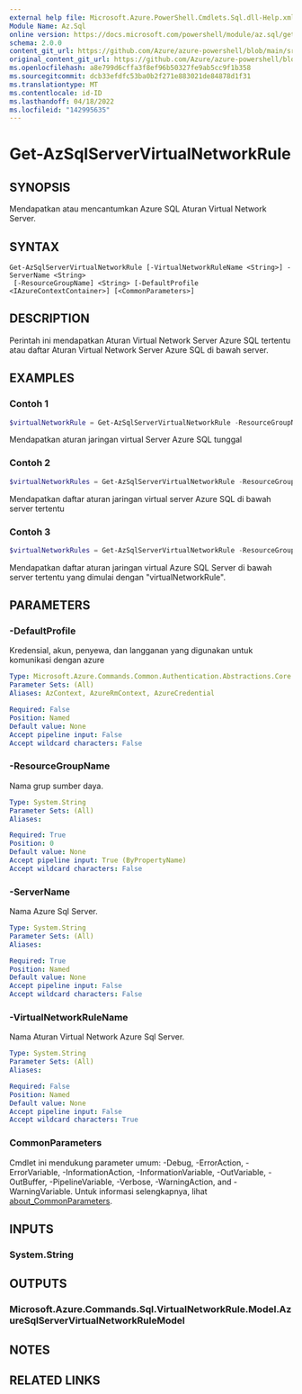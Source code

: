 ```yaml
---
external help file: Microsoft.Azure.PowerShell.Cmdlets.Sql.dll-Help.xml
Module Name: Az.Sql
online version: https://docs.microsoft.com/powershell/module/az.sql/get-azsqlservervirtualnetworkrule
schema: 2.0.0
content_git_url: https://github.com/Azure/azure-powershell/blob/main/src/Sql/Sql/help/Get-AzSqlServerVirtualNetworkRule.md
original_content_git_url: https://github.com/Azure/azure-powershell/blob/main/src/Sql/Sql/help/Get-AzSqlServerVirtualNetworkRule.md
ms.openlocfilehash: a8e799d6cffa3f8ef96b50327fe9ab5cc9f1b358
ms.sourcegitcommit: dcb33efdfc53ba0b2f271e883021de84878d1f31
ms.translationtype: MT
ms.contentlocale: id-ID
ms.lasthandoff: 04/18/2022
ms.locfileid: "142995635"
---
```

# Get-AzSqlServerVirtualNetworkRule

## SYNOPSIS
Mendapatkan atau mencantumkan Azure SQL Aturan Virtual Network Server.

## SYNTAX

```
Get-AzSqlServerVirtualNetworkRule [-VirtualNetworkRuleName <String>] -ServerName <String>
 [-ResourceGroupName] <String> [-DefaultProfile <IAzureContextContainer>] [<CommonParameters>]
```

## DESCRIPTION
Perintah ini mendapatkan Aturan Virtual Network Server Azure SQL tertentu atau daftar Aturan Virtual Network Server Azure SQL di bawah server.

## EXAMPLES

### Contoh 1
```powershell
$virtualNetworkRule = Get-AzSqlServerVirtualNetworkRule -ResourceGroupName rg -ServerName serverName -VirtualNetworkRuleName virtualNetworkRuleName
```

Mendapatkan aturan jaringan virtual Server Azure SQL tunggal

### Contoh 2
```powershell
$virtualNetworkRules = Get-AzSqlServerVirtualNetworkRule -ResourceGroupName rg -ServerName serverName
```

Mendapatkan daftar aturan jaringan virtual server Azure SQL di bawah server tertentu

### Contoh 3
```powershell
$virtualNetworkRules = Get-AzSqlServerVirtualNetworkRule -ResourceGroupName rg -ServerName serverName -VirtualNetworkRuleName virtualNetworkRule*
```

Mendapatkan daftar aturan jaringan virtual Azure SQL Server di bawah server tertentu yang dimulai dengan "virtualNetworkRule".

## PARAMETERS

### -DefaultProfile
Kredensial, akun, penyewa, dan langganan yang digunakan untuk komunikasi dengan azure

```yaml
Type: Microsoft.Azure.Commands.Common.Authentication.Abstractions.Core.IAzureContextContainer
Parameter Sets: (All)
Aliases: AzContext, AzureRmContext, AzureCredential

Required: False
Position: Named
Default value: None
Accept pipeline input: False
Accept wildcard characters: False
```

### -ResourceGroupName
Nama grup sumber daya.

```yaml
Type: System.String
Parameter Sets: (All)
Aliases:

Required: True
Position: 0
Default value: None
Accept pipeline input: True (ByPropertyName)
Accept wildcard characters: False
```

### -ServerName
Nama Azure Sql Server.

```yaml
Type: System.String
Parameter Sets: (All)
Aliases:

Required: True
Position: Named
Default value: None
Accept pipeline input: False
Accept wildcard characters: False
```

### -VirtualNetworkRuleName
Nama Aturan Virtual Network Azure Sql Server.

```yaml
Type: System.String
Parameter Sets: (All)
Aliases:

Required: False
Position: Named
Default value: None
Accept pipeline input: False
Accept wildcard characters: True
```

### CommonParameters
Cmdlet ini mendukung parameter umum: -Debug, -ErrorAction, -ErrorVariable, -InformationAction, -InformationVariable, -OutVariable, -OutBuffer, -PipelineVariable, -Verbose, -WarningAction, and -WarningVariable. Untuk informasi selengkapnya, lihat [about_CommonParameters](http://go.microsoft.com/fwlink/?LinkID=113216).

## INPUTS

### System.String

## OUTPUTS

### Microsoft.Azure.Commands.Sql.VirtualNetworkRule.Model.AzureSqlServerVirtualNetworkRuleModel

## NOTES

## RELATED LINKS
